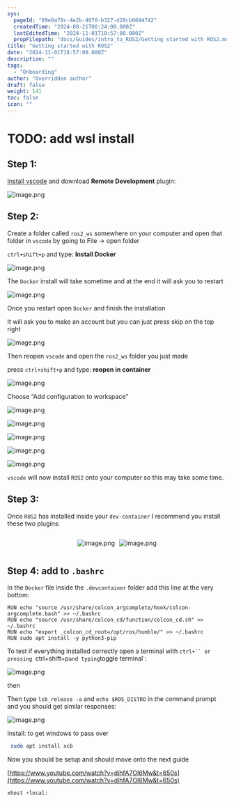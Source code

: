 ```yaml
---
sys:
  pageId: "89e0a78c-4e2b-4070-b327-d28cb0694742"
  createdTime: "2024-08-21T00:24:00.000Z"
  lastEditedTime: "2024-11-01T18:57:00.000Z"
  propFilepath: "docs/Guides/intro_to_ROS2/Getting started with ROS2.md"
title: "Getting started with ROS2"
date: "2024-11-01T18:57:00.000Z"
description: ""
tags:
  - "Onboarding"
author: "Overridden author"
draft: false
weight: 141
toc: false
icon: ""
---
```


# TODO: add wsl install

## Step 1:

[Install vscode](https://code.visualstudio.com/download) and download **Remote Development** plugin:

![image.png](https://prod-files-secure.s3.us-west-2.amazonaws.com/d518164a-d88e-44d1-a4ee-3adb3bd8bce0/efb52993-1881-4a40-b95e-6f020334f022/image.png?X-Amz-Algorithm=AWS4-HMAC-SHA256&X-Amz-Content-Sha256=UNSIGNED-PAYLOAD&X-Amz-Credential=ASIAZI2LB466S6K2VCNY%2F20250313%2Fus-west-2%2Fs3%2Faws4_request&X-Amz-Date=20250313T160958Z&X-Amz-Expires=3600&X-Amz-Security-Token=IQoJb3JpZ2luX2VjEJD%2F%2F%2F%2F%2F%2F%2F%2F%2F%2FwEaCXVzLXdlc3QtMiJGMEQCICFhFBKAWRjsbB87McCBLx1dAiG0aQR7CMHeEsaZQ%2FOvAiAbZnEChZiKBqg3NHukd0a8cWEIbYUUuwD%2FTCj8BrfXUiqIBAjZ%2F%2F%2F%2F%2F%2F%2F%2F%2F%2F8BEAAaDDYzNzQyMzE4MzgwNSIMR9IKRGN6bt3p679mKtwDWD0IKGMUhhGefxOCuyQn2RqELzgdaYYcaOoAVYguzcJf9a6L%2B6%2FoeACWdUIZHVHN6gkuzsGaLPsGzkcs%2BOiQ9x5EssYub32YrEaTCtJInkThZmfPV%2FCbBSyryVLcr1CZtEZvpZAvVdC8O27ioQbqBErWCYCMHfyU55h3JDXKPJcCWVOGU3sTIKeWPpdGsCfCSq7Daks6STobNCew%2Ft8BcIDeKEg3erVLgVpFojB0RSkKTIjpKg2%2BLi3CrGLSLoskoRQ0j828e8ck%2FEwX1ggv%2FUfnqYKYMn5ZCCv7QWEeT2stGXtw3bqga4c4aHsldOZ2%2BqDDy1VvbIHYCI6m5ASd37WcgwVDUtZGupcpPx5gawnxq2AcZh0V%2Be2hmrwtxXKq36thJXq7d9yzohS5zd8W0tDujZpNXkqygJzH0hkG4ymtjqH9mErOgvXFBE%2FtlN8Rj792wHwDIIrL7M6Uy2b9VT%2FVmXaoRUi8RiQgfd4IoHA7SFSHT652FdroR37tQpPLNWNJ7xbbLtISf7tmZeGEIZUhL6Wyg4tFImd2ZYet%2BpxxtD4r27IugDYBYZwa17Ep7t%2BjrM7BlHFrtkBfxTRZ%2BlTgD2207RnTLvEymNM561%2BBvUhqvf9lKqHI4EIwvvfLvgY6pgGtMmK0NMJsDqCeaS0JOqBh4HCRbrFY17ALz%2F%2Fr5gTbZ15yl54PU5iy9BZqEWNJm%2F8gE2%2BJTioPlUC2Za8e3OLXMYmSuGeq4ecKwFqto0erEdJrcXWf8d0SzJtkVc4T2nhEj97kKAKt6ksz%2BlFruzOEeHX%2Byk6Zmt8w0l%2F8%2FJe7n5nqmDQQCWp%2FQ4NaL3M2WGPGzJ089p6PB7NovoWUF0TY24XgOkvk&X-Amz-Signature=67e6d04abbc0099d61db3b3417b4135d57b6990219db5c80a0f5fa26be69ec0a&X-Amz-SignedHeaders=host&x-id=GetObject)

## Step 2:

Create a folder called `ros2_ws` somewhere on your computer and open that folder in `vscode` by going to File → open folder 

`ctrl+shift+p` and type: **Install Docker**

![image.png](https://prod-files-secure.s3.us-west-2.amazonaws.com/d518164a-d88e-44d1-a4ee-3adb3bd8bce0/2269dc0e-1cd5-47ff-bceb-c04ad9b2eab0/image.png?X-Amz-Algorithm=AWS4-HMAC-SHA256&X-Amz-Content-Sha256=UNSIGNED-PAYLOAD&X-Amz-Credential=ASIAZI2LB466S6K2VCNY%2F20250313%2Fus-west-2%2Fs3%2Faws4_request&X-Amz-Date=20250313T160958Z&X-Amz-Expires=3600&X-Amz-Security-Token=IQoJb3JpZ2luX2VjEJD%2F%2F%2F%2F%2F%2F%2F%2F%2F%2FwEaCXVzLXdlc3QtMiJGMEQCICFhFBKAWRjsbB87McCBLx1dAiG0aQR7CMHeEsaZQ%2FOvAiAbZnEChZiKBqg3NHukd0a8cWEIbYUUuwD%2FTCj8BrfXUiqIBAjZ%2F%2F%2F%2F%2F%2F%2F%2F%2F%2F8BEAAaDDYzNzQyMzE4MzgwNSIMR9IKRGN6bt3p679mKtwDWD0IKGMUhhGefxOCuyQn2RqELzgdaYYcaOoAVYguzcJf9a6L%2B6%2FoeACWdUIZHVHN6gkuzsGaLPsGzkcs%2BOiQ9x5EssYub32YrEaTCtJInkThZmfPV%2FCbBSyryVLcr1CZtEZvpZAvVdC8O27ioQbqBErWCYCMHfyU55h3JDXKPJcCWVOGU3sTIKeWPpdGsCfCSq7Daks6STobNCew%2Ft8BcIDeKEg3erVLgVpFojB0RSkKTIjpKg2%2BLi3CrGLSLoskoRQ0j828e8ck%2FEwX1ggv%2FUfnqYKYMn5ZCCv7QWEeT2stGXtw3bqga4c4aHsldOZ2%2BqDDy1VvbIHYCI6m5ASd37WcgwVDUtZGupcpPx5gawnxq2AcZh0V%2Be2hmrwtxXKq36thJXq7d9yzohS5zd8W0tDujZpNXkqygJzH0hkG4ymtjqH9mErOgvXFBE%2FtlN8Rj792wHwDIIrL7M6Uy2b9VT%2FVmXaoRUi8RiQgfd4IoHA7SFSHT652FdroR37tQpPLNWNJ7xbbLtISf7tmZeGEIZUhL6Wyg4tFImd2ZYet%2BpxxtD4r27IugDYBYZwa17Ep7t%2BjrM7BlHFrtkBfxTRZ%2BlTgD2207RnTLvEymNM561%2BBvUhqvf9lKqHI4EIwvvfLvgY6pgGtMmK0NMJsDqCeaS0JOqBh4HCRbrFY17ALz%2F%2Fr5gTbZ15yl54PU5iy9BZqEWNJm%2F8gE2%2BJTioPlUC2Za8e3OLXMYmSuGeq4ecKwFqto0erEdJrcXWf8d0SzJtkVc4T2nhEj97kKAKt6ksz%2BlFruzOEeHX%2Byk6Zmt8w0l%2F8%2FJe7n5nqmDQQCWp%2FQ4NaL3M2WGPGzJ089p6PB7NovoWUF0TY24XgOkvk&X-Amz-Signature=16198056ece8f7c9f95942796af7e2ac0162b40b383f08d2bee9c3b1cb641b40&X-Amz-SignedHeaders=host&x-id=GetObject)

The `Docker` install will take sometime and at the end it will ask you to restart

![image.png](https://prod-files-secure.s3.us-west-2.amazonaws.com/d518164a-d88e-44d1-a4ee-3adb3bd8bce0/ed233f78-be33-4b1f-b89c-9c346c0e961e/image.png?X-Amz-Algorithm=AWS4-HMAC-SHA256&X-Amz-Content-Sha256=UNSIGNED-PAYLOAD&X-Amz-Credential=ASIAZI2LB466S6K2VCNY%2F20250313%2Fus-west-2%2Fs3%2Faws4_request&X-Amz-Date=20250313T160958Z&X-Amz-Expires=3600&X-Amz-Security-Token=IQoJb3JpZ2luX2VjEJD%2F%2F%2F%2F%2F%2F%2F%2F%2F%2FwEaCXVzLXdlc3QtMiJGMEQCICFhFBKAWRjsbB87McCBLx1dAiG0aQR7CMHeEsaZQ%2FOvAiAbZnEChZiKBqg3NHukd0a8cWEIbYUUuwD%2FTCj8BrfXUiqIBAjZ%2F%2F%2F%2F%2F%2F%2F%2F%2F%2F8BEAAaDDYzNzQyMzE4MzgwNSIMR9IKRGN6bt3p679mKtwDWD0IKGMUhhGefxOCuyQn2RqELzgdaYYcaOoAVYguzcJf9a6L%2B6%2FoeACWdUIZHVHN6gkuzsGaLPsGzkcs%2BOiQ9x5EssYub32YrEaTCtJInkThZmfPV%2FCbBSyryVLcr1CZtEZvpZAvVdC8O27ioQbqBErWCYCMHfyU55h3JDXKPJcCWVOGU3sTIKeWPpdGsCfCSq7Daks6STobNCew%2Ft8BcIDeKEg3erVLgVpFojB0RSkKTIjpKg2%2BLi3CrGLSLoskoRQ0j828e8ck%2FEwX1ggv%2FUfnqYKYMn5ZCCv7QWEeT2stGXtw3bqga4c4aHsldOZ2%2BqDDy1VvbIHYCI6m5ASd37WcgwVDUtZGupcpPx5gawnxq2AcZh0V%2Be2hmrwtxXKq36thJXq7d9yzohS5zd8W0tDujZpNXkqygJzH0hkG4ymtjqH9mErOgvXFBE%2FtlN8Rj792wHwDIIrL7M6Uy2b9VT%2FVmXaoRUi8RiQgfd4IoHA7SFSHT652FdroR37tQpPLNWNJ7xbbLtISf7tmZeGEIZUhL6Wyg4tFImd2ZYet%2BpxxtD4r27IugDYBYZwa17Ep7t%2BjrM7BlHFrtkBfxTRZ%2BlTgD2207RnTLvEymNM561%2BBvUhqvf9lKqHI4EIwvvfLvgY6pgGtMmK0NMJsDqCeaS0JOqBh4HCRbrFY17ALz%2F%2Fr5gTbZ15yl54PU5iy9BZqEWNJm%2F8gE2%2BJTioPlUC2Za8e3OLXMYmSuGeq4ecKwFqto0erEdJrcXWf8d0SzJtkVc4T2nhEj97kKAKt6ksz%2BlFruzOEeHX%2Byk6Zmt8w0l%2F8%2FJe7n5nqmDQQCWp%2FQ4NaL3M2WGPGzJ089p6PB7NovoWUF0TY24XgOkvk&X-Amz-Signature=504e1e103e1a9d473e4acfbc68d99dfe460ee43b092136142cded98cb2d03353&X-Amz-SignedHeaders=host&x-id=GetObject)

Once you restart open `Docker` and finish the installation

It will ask you to make an account but you can just press skip on the top right

![image.png](https://prod-files-secure.s3.us-west-2.amazonaws.com/d518164a-d88e-44d1-a4ee-3adb3bd8bce0/21010ad9-1659-4fd9-9f59-9932a09b2a3d/image.png?X-Amz-Algorithm=AWS4-HMAC-SHA256&X-Amz-Content-Sha256=UNSIGNED-PAYLOAD&X-Amz-Credential=ASIAZI2LB466S6K2VCNY%2F20250313%2Fus-west-2%2Fs3%2Faws4_request&X-Amz-Date=20250313T160958Z&X-Amz-Expires=3600&X-Amz-Security-Token=IQoJb3JpZ2luX2VjEJD%2F%2F%2F%2F%2F%2F%2F%2F%2F%2FwEaCXVzLXdlc3QtMiJGMEQCICFhFBKAWRjsbB87McCBLx1dAiG0aQR7CMHeEsaZQ%2FOvAiAbZnEChZiKBqg3NHukd0a8cWEIbYUUuwD%2FTCj8BrfXUiqIBAjZ%2F%2F%2F%2F%2F%2F%2F%2F%2F%2F8BEAAaDDYzNzQyMzE4MzgwNSIMR9IKRGN6bt3p679mKtwDWD0IKGMUhhGefxOCuyQn2RqELzgdaYYcaOoAVYguzcJf9a6L%2B6%2FoeACWdUIZHVHN6gkuzsGaLPsGzkcs%2BOiQ9x5EssYub32YrEaTCtJInkThZmfPV%2FCbBSyryVLcr1CZtEZvpZAvVdC8O27ioQbqBErWCYCMHfyU55h3JDXKPJcCWVOGU3sTIKeWPpdGsCfCSq7Daks6STobNCew%2Ft8BcIDeKEg3erVLgVpFojB0RSkKTIjpKg2%2BLi3CrGLSLoskoRQ0j828e8ck%2FEwX1ggv%2FUfnqYKYMn5ZCCv7QWEeT2stGXtw3bqga4c4aHsldOZ2%2BqDDy1VvbIHYCI6m5ASd37WcgwVDUtZGupcpPx5gawnxq2AcZh0V%2Be2hmrwtxXKq36thJXq7d9yzohS5zd8W0tDujZpNXkqygJzH0hkG4ymtjqH9mErOgvXFBE%2FtlN8Rj792wHwDIIrL7M6Uy2b9VT%2FVmXaoRUi8RiQgfd4IoHA7SFSHT652FdroR37tQpPLNWNJ7xbbLtISf7tmZeGEIZUhL6Wyg4tFImd2ZYet%2BpxxtD4r27IugDYBYZwa17Ep7t%2BjrM7BlHFrtkBfxTRZ%2BlTgD2207RnTLvEymNM561%2BBvUhqvf9lKqHI4EIwvvfLvgY6pgGtMmK0NMJsDqCeaS0JOqBh4HCRbrFY17ALz%2F%2Fr5gTbZ15yl54PU5iy9BZqEWNJm%2F8gE2%2BJTioPlUC2Za8e3OLXMYmSuGeq4ecKwFqto0erEdJrcXWf8d0SzJtkVc4T2nhEj97kKAKt6ksz%2BlFruzOEeHX%2Byk6Zmt8w0l%2F8%2FJe7n5nqmDQQCWp%2FQ4NaL3M2WGPGzJ089p6PB7NovoWUF0TY24XgOkvk&X-Amz-Signature=6477dbbb45fc7bddb0ec3d62749a1bc06165f9122c694049384749ec2ec35763&X-Amz-SignedHeaders=host&x-id=GetObject)

Then reopen `vscode` and open the `ros2_ws` folder you just made

press `ctrl+shift+p` and type: **reopen in container**

![image.png](https://prod-files-secure.s3.us-west-2.amazonaws.com/d518164a-d88e-44d1-a4ee-3adb3bd8bce0/4e93b8c2-41ad-488c-8095-c74205196118/image.png?X-Amz-Algorithm=AWS4-HMAC-SHA256&X-Amz-Content-Sha256=UNSIGNED-PAYLOAD&X-Amz-Credential=ASIAZI2LB466S6K2VCNY%2F20250313%2Fus-west-2%2Fs3%2Faws4_request&X-Amz-Date=20250313T160958Z&X-Amz-Expires=3600&X-Amz-Security-Token=IQoJb3JpZ2luX2VjEJD%2F%2F%2F%2F%2F%2F%2F%2F%2F%2FwEaCXVzLXdlc3QtMiJGMEQCICFhFBKAWRjsbB87McCBLx1dAiG0aQR7CMHeEsaZQ%2FOvAiAbZnEChZiKBqg3NHukd0a8cWEIbYUUuwD%2FTCj8BrfXUiqIBAjZ%2F%2F%2F%2F%2F%2F%2F%2F%2F%2F8BEAAaDDYzNzQyMzE4MzgwNSIMR9IKRGN6bt3p679mKtwDWD0IKGMUhhGefxOCuyQn2RqELzgdaYYcaOoAVYguzcJf9a6L%2B6%2FoeACWdUIZHVHN6gkuzsGaLPsGzkcs%2BOiQ9x5EssYub32YrEaTCtJInkThZmfPV%2FCbBSyryVLcr1CZtEZvpZAvVdC8O27ioQbqBErWCYCMHfyU55h3JDXKPJcCWVOGU3sTIKeWPpdGsCfCSq7Daks6STobNCew%2Ft8BcIDeKEg3erVLgVpFojB0RSkKTIjpKg2%2BLi3CrGLSLoskoRQ0j828e8ck%2FEwX1ggv%2FUfnqYKYMn5ZCCv7QWEeT2stGXtw3bqga4c4aHsldOZ2%2BqDDy1VvbIHYCI6m5ASd37WcgwVDUtZGupcpPx5gawnxq2AcZh0V%2Be2hmrwtxXKq36thJXq7d9yzohS5zd8W0tDujZpNXkqygJzH0hkG4ymtjqH9mErOgvXFBE%2FtlN8Rj792wHwDIIrL7M6Uy2b9VT%2FVmXaoRUi8RiQgfd4IoHA7SFSHT652FdroR37tQpPLNWNJ7xbbLtISf7tmZeGEIZUhL6Wyg4tFImd2ZYet%2BpxxtD4r27IugDYBYZwa17Ep7t%2BjrM7BlHFrtkBfxTRZ%2BlTgD2207RnTLvEymNM561%2BBvUhqvf9lKqHI4EIwvvfLvgY6pgGtMmK0NMJsDqCeaS0JOqBh4HCRbrFY17ALz%2F%2Fr5gTbZ15yl54PU5iy9BZqEWNJm%2F8gE2%2BJTioPlUC2Za8e3OLXMYmSuGeq4ecKwFqto0erEdJrcXWf8d0SzJtkVc4T2nhEj97kKAKt6ksz%2BlFruzOEeHX%2Byk6Zmt8w0l%2F8%2FJe7n5nqmDQQCWp%2FQ4NaL3M2WGPGzJ089p6PB7NovoWUF0TY24XgOkvk&X-Amz-Signature=34922b7d337f8987919c973187cac6f4c8773dc2f81962cca734ee27ceb3d416&X-Amz-SignedHeaders=host&x-id=GetObject)

Choose “Add configuration to workspace”

![image.png](https://prod-files-secure.s3.us-west-2.amazonaws.com/d518164a-d88e-44d1-a4ee-3adb3bd8bce0/9560b282-5060-4989-ba37-97e7b2c22476/image.png?X-Amz-Algorithm=AWS4-HMAC-SHA256&X-Amz-Content-Sha256=UNSIGNED-PAYLOAD&X-Amz-Credential=ASIAZI2LB466S6K2VCNY%2F20250313%2Fus-west-2%2Fs3%2Faws4_request&X-Amz-Date=20250313T160958Z&X-Amz-Expires=3600&X-Amz-Security-Token=IQoJb3JpZ2luX2VjEJD%2F%2F%2F%2F%2F%2F%2F%2F%2F%2FwEaCXVzLXdlc3QtMiJGMEQCICFhFBKAWRjsbB87McCBLx1dAiG0aQR7CMHeEsaZQ%2FOvAiAbZnEChZiKBqg3NHukd0a8cWEIbYUUuwD%2FTCj8BrfXUiqIBAjZ%2F%2F%2F%2F%2F%2F%2F%2F%2F%2F8BEAAaDDYzNzQyMzE4MzgwNSIMR9IKRGN6bt3p679mKtwDWD0IKGMUhhGefxOCuyQn2RqELzgdaYYcaOoAVYguzcJf9a6L%2B6%2FoeACWdUIZHVHN6gkuzsGaLPsGzkcs%2BOiQ9x5EssYub32YrEaTCtJInkThZmfPV%2FCbBSyryVLcr1CZtEZvpZAvVdC8O27ioQbqBErWCYCMHfyU55h3JDXKPJcCWVOGU3sTIKeWPpdGsCfCSq7Daks6STobNCew%2Ft8BcIDeKEg3erVLgVpFojB0RSkKTIjpKg2%2BLi3CrGLSLoskoRQ0j828e8ck%2FEwX1ggv%2FUfnqYKYMn5ZCCv7QWEeT2stGXtw3bqga4c4aHsldOZ2%2BqDDy1VvbIHYCI6m5ASd37WcgwVDUtZGupcpPx5gawnxq2AcZh0V%2Be2hmrwtxXKq36thJXq7d9yzohS5zd8W0tDujZpNXkqygJzH0hkG4ymtjqH9mErOgvXFBE%2FtlN8Rj792wHwDIIrL7M6Uy2b9VT%2FVmXaoRUi8RiQgfd4IoHA7SFSHT652FdroR37tQpPLNWNJ7xbbLtISf7tmZeGEIZUhL6Wyg4tFImd2ZYet%2BpxxtD4r27IugDYBYZwa17Ep7t%2BjrM7BlHFrtkBfxTRZ%2BlTgD2207RnTLvEymNM561%2BBvUhqvf9lKqHI4EIwvvfLvgY6pgGtMmK0NMJsDqCeaS0JOqBh4HCRbrFY17ALz%2F%2Fr5gTbZ15yl54PU5iy9BZqEWNJm%2F8gE2%2BJTioPlUC2Za8e3OLXMYmSuGeq4ecKwFqto0erEdJrcXWf8d0SzJtkVc4T2nhEj97kKAKt6ksz%2BlFruzOEeHX%2Byk6Zmt8w0l%2F8%2FJe7n5nqmDQQCWp%2FQ4NaL3M2WGPGzJ089p6PB7NovoWUF0TY24XgOkvk&X-Amz-Signature=79eb464689358118887825b5d4900efa70cf5538823189bbd4350e081438f0a1&X-Amz-SignedHeaders=host&x-id=GetObject)

![image.png](https://prod-files-secure.s3.us-west-2.amazonaws.com/d518164a-d88e-44d1-a4ee-3adb3bd8bce0/2ee63f81-886b-48e8-a553-dc6e5eac99e4/image.png?X-Amz-Algorithm=AWS4-HMAC-SHA256&X-Amz-Content-Sha256=UNSIGNED-PAYLOAD&X-Amz-Credential=ASIAZI2LB466S6K2VCNY%2F20250313%2Fus-west-2%2Fs3%2Faws4_request&X-Amz-Date=20250313T160958Z&X-Amz-Expires=3600&X-Amz-Security-Token=IQoJb3JpZ2luX2VjEJD%2F%2F%2F%2F%2F%2F%2F%2F%2F%2FwEaCXVzLXdlc3QtMiJGMEQCICFhFBKAWRjsbB87McCBLx1dAiG0aQR7CMHeEsaZQ%2FOvAiAbZnEChZiKBqg3NHukd0a8cWEIbYUUuwD%2FTCj8BrfXUiqIBAjZ%2F%2F%2F%2F%2F%2F%2F%2F%2F%2F8BEAAaDDYzNzQyMzE4MzgwNSIMR9IKRGN6bt3p679mKtwDWD0IKGMUhhGefxOCuyQn2RqELzgdaYYcaOoAVYguzcJf9a6L%2B6%2FoeACWdUIZHVHN6gkuzsGaLPsGzkcs%2BOiQ9x5EssYub32YrEaTCtJInkThZmfPV%2FCbBSyryVLcr1CZtEZvpZAvVdC8O27ioQbqBErWCYCMHfyU55h3JDXKPJcCWVOGU3sTIKeWPpdGsCfCSq7Daks6STobNCew%2Ft8BcIDeKEg3erVLgVpFojB0RSkKTIjpKg2%2BLi3CrGLSLoskoRQ0j828e8ck%2FEwX1ggv%2FUfnqYKYMn5ZCCv7QWEeT2stGXtw3bqga4c4aHsldOZ2%2BqDDy1VvbIHYCI6m5ASd37WcgwVDUtZGupcpPx5gawnxq2AcZh0V%2Be2hmrwtxXKq36thJXq7d9yzohS5zd8W0tDujZpNXkqygJzH0hkG4ymtjqH9mErOgvXFBE%2FtlN8Rj792wHwDIIrL7M6Uy2b9VT%2FVmXaoRUi8RiQgfd4IoHA7SFSHT652FdroR37tQpPLNWNJ7xbbLtISf7tmZeGEIZUhL6Wyg4tFImd2ZYet%2BpxxtD4r27IugDYBYZwa17Ep7t%2BjrM7BlHFrtkBfxTRZ%2BlTgD2207RnTLvEymNM561%2BBvUhqvf9lKqHI4EIwvvfLvgY6pgGtMmK0NMJsDqCeaS0JOqBh4HCRbrFY17ALz%2F%2Fr5gTbZ15yl54PU5iy9BZqEWNJm%2F8gE2%2BJTioPlUC2Za8e3OLXMYmSuGeq4ecKwFqto0erEdJrcXWf8d0SzJtkVc4T2nhEj97kKAKt6ksz%2BlFruzOEeHX%2Byk6Zmt8w0l%2F8%2FJe7n5nqmDQQCWp%2FQ4NaL3M2WGPGzJ089p6PB7NovoWUF0TY24XgOkvk&X-Amz-Signature=33d5caa44f772c6a77b1a4f662f78dc5d74e290143d99a749b92918ed8aa217c&X-Amz-SignedHeaders=host&x-id=GetObject)

![image.png](https://prod-files-secure.s3.us-west-2.amazonaws.com/d518164a-d88e-44d1-a4ee-3adb3bd8bce0/ae1580b2-b048-407e-aed9-b584224a7a04/image.png?X-Amz-Algorithm=AWS4-HMAC-SHA256&X-Amz-Content-Sha256=UNSIGNED-PAYLOAD&X-Amz-Credential=ASIAZI2LB466S6K2VCNY%2F20250313%2Fus-west-2%2Fs3%2Faws4_request&X-Amz-Date=20250313T160958Z&X-Amz-Expires=3600&X-Amz-Security-Token=IQoJb3JpZ2luX2VjEJD%2F%2F%2F%2F%2F%2F%2F%2F%2F%2FwEaCXVzLXdlc3QtMiJGMEQCICFhFBKAWRjsbB87McCBLx1dAiG0aQR7CMHeEsaZQ%2FOvAiAbZnEChZiKBqg3NHukd0a8cWEIbYUUuwD%2FTCj8BrfXUiqIBAjZ%2F%2F%2F%2F%2F%2F%2F%2F%2F%2F8BEAAaDDYzNzQyMzE4MzgwNSIMR9IKRGN6bt3p679mKtwDWD0IKGMUhhGefxOCuyQn2RqELzgdaYYcaOoAVYguzcJf9a6L%2B6%2FoeACWdUIZHVHN6gkuzsGaLPsGzkcs%2BOiQ9x5EssYub32YrEaTCtJInkThZmfPV%2FCbBSyryVLcr1CZtEZvpZAvVdC8O27ioQbqBErWCYCMHfyU55h3JDXKPJcCWVOGU3sTIKeWPpdGsCfCSq7Daks6STobNCew%2Ft8BcIDeKEg3erVLgVpFojB0RSkKTIjpKg2%2BLi3CrGLSLoskoRQ0j828e8ck%2FEwX1ggv%2FUfnqYKYMn5ZCCv7QWEeT2stGXtw3bqga4c4aHsldOZ2%2BqDDy1VvbIHYCI6m5ASd37WcgwVDUtZGupcpPx5gawnxq2AcZh0V%2Be2hmrwtxXKq36thJXq7d9yzohS5zd8W0tDujZpNXkqygJzH0hkG4ymtjqH9mErOgvXFBE%2FtlN8Rj792wHwDIIrL7M6Uy2b9VT%2FVmXaoRUi8RiQgfd4IoHA7SFSHT652FdroR37tQpPLNWNJ7xbbLtISf7tmZeGEIZUhL6Wyg4tFImd2ZYet%2BpxxtD4r27IugDYBYZwa17Ep7t%2BjrM7BlHFrtkBfxTRZ%2BlTgD2207RnTLvEymNM561%2BBvUhqvf9lKqHI4EIwvvfLvgY6pgGtMmK0NMJsDqCeaS0JOqBh4HCRbrFY17ALz%2F%2Fr5gTbZ15yl54PU5iy9BZqEWNJm%2F8gE2%2BJTioPlUC2Za8e3OLXMYmSuGeq4ecKwFqto0erEdJrcXWf8d0SzJtkVc4T2nhEj97kKAKt6ksz%2BlFruzOEeHX%2Byk6Zmt8w0l%2F8%2FJe7n5nqmDQQCWp%2FQ4NaL3M2WGPGzJ089p6PB7NovoWUF0TY24XgOkvk&X-Amz-Signature=699b1d37abdc5279db2f28a5d85044315dec21d12bbbd2ab751b1d18b26e3816&X-Amz-SignedHeaders=host&x-id=GetObject)

![image.png](https://prod-files-secure.s3.us-west-2.amazonaws.com/d518164a-d88e-44d1-a4ee-3adb3bd8bce0/53255b28-f75e-430f-b9e3-c0ac8577e42b/image.png?X-Amz-Algorithm=AWS4-HMAC-SHA256&X-Amz-Content-Sha256=UNSIGNED-PAYLOAD&X-Amz-Credential=ASIAZI2LB466S6K2VCNY%2F20250313%2Fus-west-2%2Fs3%2Faws4_request&X-Amz-Date=20250313T160958Z&X-Amz-Expires=3600&X-Amz-Security-Token=IQoJb3JpZ2luX2VjEJD%2F%2F%2F%2F%2F%2F%2F%2F%2F%2FwEaCXVzLXdlc3QtMiJGMEQCICFhFBKAWRjsbB87McCBLx1dAiG0aQR7CMHeEsaZQ%2FOvAiAbZnEChZiKBqg3NHukd0a8cWEIbYUUuwD%2FTCj8BrfXUiqIBAjZ%2F%2F%2F%2F%2F%2F%2F%2F%2F%2F8BEAAaDDYzNzQyMzE4MzgwNSIMR9IKRGN6bt3p679mKtwDWD0IKGMUhhGefxOCuyQn2RqELzgdaYYcaOoAVYguzcJf9a6L%2B6%2FoeACWdUIZHVHN6gkuzsGaLPsGzkcs%2BOiQ9x5EssYub32YrEaTCtJInkThZmfPV%2FCbBSyryVLcr1CZtEZvpZAvVdC8O27ioQbqBErWCYCMHfyU55h3JDXKPJcCWVOGU3sTIKeWPpdGsCfCSq7Daks6STobNCew%2Ft8BcIDeKEg3erVLgVpFojB0RSkKTIjpKg2%2BLi3CrGLSLoskoRQ0j828e8ck%2FEwX1ggv%2FUfnqYKYMn5ZCCv7QWEeT2stGXtw3bqga4c4aHsldOZ2%2BqDDy1VvbIHYCI6m5ASd37WcgwVDUtZGupcpPx5gawnxq2AcZh0V%2Be2hmrwtxXKq36thJXq7d9yzohS5zd8W0tDujZpNXkqygJzH0hkG4ymtjqH9mErOgvXFBE%2FtlN8Rj792wHwDIIrL7M6Uy2b9VT%2FVmXaoRUi8RiQgfd4IoHA7SFSHT652FdroR37tQpPLNWNJ7xbbLtISf7tmZeGEIZUhL6Wyg4tFImd2ZYet%2BpxxtD4r27IugDYBYZwa17Ep7t%2BjrM7BlHFrtkBfxTRZ%2BlTgD2207RnTLvEymNM561%2BBvUhqvf9lKqHI4EIwvvfLvgY6pgGtMmK0NMJsDqCeaS0JOqBh4HCRbrFY17ALz%2F%2Fr5gTbZ15yl54PU5iy9BZqEWNJm%2F8gE2%2BJTioPlUC2Za8e3OLXMYmSuGeq4ecKwFqto0erEdJrcXWf8d0SzJtkVc4T2nhEj97kKAKt6ksz%2BlFruzOEeHX%2Byk6Zmt8w0l%2F8%2FJe7n5nqmDQQCWp%2FQ4NaL3M2WGPGzJ089p6PB7NovoWUF0TY24XgOkvk&X-Amz-Signature=781e859cb8aa699f92bd71c81aa810cfe1eb32da6431070e9cf1726dd9f419bc&X-Amz-SignedHeaders=host&x-id=GetObject)

![image.png](https://prod-files-secure.s3.us-west-2.amazonaws.com/d518164a-d88e-44d1-a4ee-3adb3bd8bce0/7c562767-5af9-4ffb-97d1-327bcdf4ee00/image.png?X-Amz-Algorithm=AWS4-HMAC-SHA256&X-Amz-Content-Sha256=UNSIGNED-PAYLOAD&X-Amz-Credential=ASIAZI2LB466S6K2VCNY%2F20250313%2Fus-west-2%2Fs3%2Faws4_request&X-Amz-Date=20250313T160958Z&X-Amz-Expires=3600&X-Amz-Security-Token=IQoJb3JpZ2luX2VjEJD%2F%2F%2F%2F%2F%2F%2F%2F%2F%2FwEaCXVzLXdlc3QtMiJGMEQCICFhFBKAWRjsbB87McCBLx1dAiG0aQR7CMHeEsaZQ%2FOvAiAbZnEChZiKBqg3NHukd0a8cWEIbYUUuwD%2FTCj8BrfXUiqIBAjZ%2F%2F%2F%2F%2F%2F%2F%2F%2F%2F8BEAAaDDYzNzQyMzE4MzgwNSIMR9IKRGN6bt3p679mKtwDWD0IKGMUhhGefxOCuyQn2RqELzgdaYYcaOoAVYguzcJf9a6L%2B6%2FoeACWdUIZHVHN6gkuzsGaLPsGzkcs%2BOiQ9x5EssYub32YrEaTCtJInkThZmfPV%2FCbBSyryVLcr1CZtEZvpZAvVdC8O27ioQbqBErWCYCMHfyU55h3JDXKPJcCWVOGU3sTIKeWPpdGsCfCSq7Daks6STobNCew%2Ft8BcIDeKEg3erVLgVpFojB0RSkKTIjpKg2%2BLi3CrGLSLoskoRQ0j828e8ck%2FEwX1ggv%2FUfnqYKYMn5ZCCv7QWEeT2stGXtw3bqga4c4aHsldOZ2%2BqDDy1VvbIHYCI6m5ASd37WcgwVDUtZGupcpPx5gawnxq2AcZh0V%2Be2hmrwtxXKq36thJXq7d9yzohS5zd8W0tDujZpNXkqygJzH0hkG4ymtjqH9mErOgvXFBE%2FtlN8Rj792wHwDIIrL7M6Uy2b9VT%2FVmXaoRUi8RiQgfd4IoHA7SFSHT652FdroR37tQpPLNWNJ7xbbLtISf7tmZeGEIZUhL6Wyg4tFImd2ZYet%2BpxxtD4r27IugDYBYZwa17Ep7t%2BjrM7BlHFrtkBfxTRZ%2BlTgD2207RnTLvEymNM561%2BBvUhqvf9lKqHI4EIwvvfLvgY6pgGtMmK0NMJsDqCeaS0JOqBh4HCRbrFY17ALz%2F%2Fr5gTbZ15yl54PU5iy9BZqEWNJm%2F8gE2%2BJTioPlUC2Za8e3OLXMYmSuGeq4ecKwFqto0erEdJrcXWf8d0SzJtkVc4T2nhEj97kKAKt6ksz%2BlFruzOEeHX%2Byk6Zmt8w0l%2F8%2FJe7n5nqmDQQCWp%2FQ4NaL3M2WGPGzJ089p6PB7NovoWUF0TY24XgOkvk&X-Amz-Signature=d5952ed355b41157e1f4f78e1ba1730a2075a2559f120093f5fec72d67f0dacd&X-Amz-SignedHeaders=host&x-id=GetObject)

`vscode` will now install `ROS2` onto your computer so this may take some time.

## Step 3:

Once `ROS2` has installed inside your `dev-container` I recommend you install these two plugins:

<div style="display: flex;flex-direction: row; column-gap:10px; max-width: 630px;justify-content: center;">
<div>

![image.png](https://prod-files-secure.s3.us-west-2.amazonaws.com/d518164a-d88e-44d1-a4ee-3adb3bd8bce0/3fc3d550-5a54-4ba1-ba6b-faa01cdb7369/image.png?X-Amz-Algorithm=AWS4-HMAC-SHA256&X-Amz-Content-Sha256=UNSIGNED-PAYLOAD&X-Amz-Credential=ASIAZI2LB466U3GABQUH%2F20250313%2Fus-west-2%2Fs3%2Faws4_request&X-Amz-Date=20250313T161000Z&X-Amz-Expires=3600&X-Amz-Security-Token=IQoJb3JpZ2luX2VjEJD%2F%2F%2F%2F%2F%2F%2F%2F%2F%2FwEaCXVzLXdlc3QtMiJGMEQCIES8o5nL5ueKvZ9Y3WYNb8fz8tykjMIi8Vp4s7snHptqAiAGPVkhggi04hV7aCR1rvsit1yJ1RvwYN6S1jIiTSSsZSqIBAjZ%2F%2F%2F%2F%2F%2F%2F%2F%2F%2F8BEAAaDDYzNzQyMzE4MzgwNSIM9PsAGsu7MIcpgwoBKtwDdNyzIk%2F2umjIpy%2FwfXyJXoSpTGIeC1a%2BuGKII%2FOIFcZePF2gNgtO2U6fYn%2FkMWpH7%2BvgGn3yeBnbKZDviI4%2FxAdXDYAf7rGzqb1vIsden4lRW3Sf1a%2FOBqMy95%2F2TArtcvTMJu%2F24qOGGW3mnJlxVp3RML80YlaTF89tv6NKX5xFqlEN7Xfe1U%2FiPzw6On0Fz6PhVh4nFVY2gSOqEmzyOctrZhHlMIQwtRTRz50usuZIKXZvGHxDQx7dCs9%2FKdxNGUhEprdnuqj96aGSM93dXpubxC3KX7emI4Q1%2FOTmI4K916Ell%2BvZtfnxN7eprgG5s4USZQrEj4LN%2BmJ61QIlRBEtiwVaBmmARnhki8b5W5IGhwMxhDVJ1WuDWbzP6yDXzGM7ytvmSaa%2Ff3hWTOaOLzRI%2BoAfuhl6v5Vf707KcieZ1h9j8OtnSDqvE8Z%2FjFHYhlOLEOiCNIGI0Xdnfq3pRPpGDzgZfUKQy6HEoRWVa4eZP%2Bq3TnBxh4EuGbJ2WncsMcgtQB70Rg%2FT1cKmLS4SuLCENYd%2FuKG9z1JukuhfDyRM%2BhB13hN98OUxW8poCA%2BQnpr2IKGg7iAiPq5QPly8Nzs1TAO4nw32PerUWFJR0simBxYbwZlBW3xHVOswjvfLvgY6pgEby8cacyti8i%2B%2BuzVYdKsnHdQbxuEAhyC755nupBfCfvG2lA7l2DoNeAIZxXujl9pME628VVYacK7ZR68OvV9AUVOPRQI%2BQwviOW%2FeCgTxb5ONkGNths4dUbV4qRh74RMt6kM1%2F2wIrV3KLAvhWh64Esyid%2FYTlLmU%2FA%2BexVj8xavpqQ8gYbA%2B2kUBeW0%2B3lMt8wmri0AgOljRgM%2BbD4Ll9SURP1OG&X-Amz-Signature=b7b4bc41ef2a37b5726b6e2b441922ef8e3161d756025429be9ffe0b6a9317ac&X-Amz-SignedHeaders=host&x-id=GetObject)

</div>
<div>

![image.png](https://prod-files-secure.s3.us-west-2.amazonaws.com/d518164a-d88e-44d1-a4ee-3adb3bd8bce0/d994cc66-13c2-4093-a5a3-f84cf4601a82/image.png?X-Amz-Algorithm=AWS4-HMAC-SHA256&X-Amz-Content-Sha256=UNSIGNED-PAYLOAD&X-Amz-Credential=ASIAZI2LB466224FXHR6%2F20250313%2Fus-west-2%2Fs3%2Faws4_request&X-Amz-Date=20250313T161000Z&X-Amz-Expires=3600&X-Amz-Security-Token=IQoJb3JpZ2luX2VjEJD%2F%2F%2F%2F%2F%2F%2F%2F%2F%2FwEaCXVzLXdlc3QtMiJHMEUCIBz4WU9drj8SQgWUM7MbgWmeOit6kk%2B%2FmnoYSBflDa1eAiEApmL2kCEzIqOddBhVbUC0%2FyYN66cBWXLlJs%2FSNx6tReYqiAQI2f%2F%2F%2F%2F%2F%2F%2F%2F%2F%2FARAAGgw2Mzc0MjMxODM4MDUiDIF4jPsTeJ%2FzQoA0VircA%2F6fdfZY28PM2RkuLmnLGqBlJXkcT0W23y%2FkQ%2Fvd%2B19tYUDZlasKC50IXRPpQrfiyDlw4QRMgVztPRfMH2%2BFzfEmRAgJ%2B6y7XRiXBsYGbC1vJIZEJU3FN4oDBlv%2B7BwLWuW7JsYd%2FqT8B6RA%2BZy9oHwUadv5hC6xUZw4yo1JH3d29ZPCTof3FTN8MhZcnGY3iBGyyrYtXM7yWNdjoZYsfja00yTtVjqgTfd4ihCHMNh8mGjcNXkA04Z6liuZmVWEGi9TH3%2FruF2XMY%2BhRNhCyFdt3VdHwgQKW0ffGCvZPd7vhSvXz3g56cDCqCz9jZn%2F%2Bt1KgyqzUcvGEKtWw4fDWwqKN4CWfZuKNlCU5NJgKJhqNGjlsxhRacKJ7wqAJg%2BEXZ2P%2F6GuOma7tRCBFoVv1eAZhym3orR5Vxy2oth%2FKEizDIiTgOxyNwXyDukYQcTFqVl%2BrzoZOgV44%2BHYYYNRe%2Fsbq4Z74aUtSi9zA1lJu3eTcbhFUal7wkDlqVQIUqPJXGEbLQkEv2jNxulSbJdkCkCB2IQiOt6oZd9jfE%2F26RmSxImYeYGJf3e019zQ6XlFpBYGoHqpmX6PJPV0Ii5pGwjwaUL40t8YpJLZhhVeQ5qReMsdCq5gsh9B8CT6MI%2F3y74GOqUBm73bAWN3coz1lG0j%2FoLDw1i47ZldGPbBe1WBH5FvLh%2BImQzMquP96jLWtkHYkAjGB2als8Ie2Y6tgBIkw5aMJTbSKaOsvgtXfl%2B5Xm0xDLNwgm5hy0Tu%2Ff%2BaBxORKmi2p80rpzOF2kIRlNofgmUeGaYOQqf5eb%2FDP8yxEZoudIVDEyUlGI%2FoHk%2BJl1Tr6ffqX7RdlrkMixykvbfRfSfS2mGoW2td&X-Amz-Signature=649d9f7a0e364cc90ef9696e89f7163b20c1cafd2ddd1f3d96dce05623808e0f&X-Amz-SignedHeaders=host&x-id=GetObject)

</div>
</div>

## Step 4: add to `.bashrc`

In the `Docker` file inside the `.devcontainer` folder add this line at the very bottom: 

```docker
RUN echo "source /usr/share/colcon_argcomplete/hook/colcon-argcomplete.bash" >> ~/.bashrc
RUN echo "source /usr/share/colcon_cd/function/colcon_cd.sh" >> ~/.bashrc
RUN echo "export _colcon_cd_root=/opt/ros/humble/" >> ~/.bashrc
RUN sudo apt install -y python3-pip 
```

To test if everything installed correctly open a terminal with `ctrl+`` or pressing `ctrl+shift+p` and typing `toggle terminal`:

![image.png](https://prod-files-secure.s3.us-west-2.amazonaws.com/d518164a-d88e-44d1-a4ee-3adb3bd8bce0/6a4943d8-b04e-4c02-9a58-775f3384d1a5/image.png?X-Amz-Algorithm=AWS4-HMAC-SHA256&X-Amz-Content-Sha256=UNSIGNED-PAYLOAD&X-Amz-Credential=ASIAZI2LB466S6K2VCNY%2F20250313%2Fus-west-2%2Fs3%2Faws4_request&X-Amz-Date=20250313T160958Z&X-Amz-Expires=3600&X-Amz-Security-Token=IQoJb3JpZ2luX2VjEJD%2F%2F%2F%2F%2F%2F%2F%2F%2F%2FwEaCXVzLXdlc3QtMiJGMEQCICFhFBKAWRjsbB87McCBLx1dAiG0aQR7CMHeEsaZQ%2FOvAiAbZnEChZiKBqg3NHukd0a8cWEIbYUUuwD%2FTCj8BrfXUiqIBAjZ%2F%2F%2F%2F%2F%2F%2F%2F%2F%2F8BEAAaDDYzNzQyMzE4MzgwNSIMR9IKRGN6bt3p679mKtwDWD0IKGMUhhGefxOCuyQn2RqELzgdaYYcaOoAVYguzcJf9a6L%2B6%2FoeACWdUIZHVHN6gkuzsGaLPsGzkcs%2BOiQ9x5EssYub32YrEaTCtJInkThZmfPV%2FCbBSyryVLcr1CZtEZvpZAvVdC8O27ioQbqBErWCYCMHfyU55h3JDXKPJcCWVOGU3sTIKeWPpdGsCfCSq7Daks6STobNCew%2Ft8BcIDeKEg3erVLgVpFojB0RSkKTIjpKg2%2BLi3CrGLSLoskoRQ0j828e8ck%2FEwX1ggv%2FUfnqYKYMn5ZCCv7QWEeT2stGXtw3bqga4c4aHsldOZ2%2BqDDy1VvbIHYCI6m5ASd37WcgwVDUtZGupcpPx5gawnxq2AcZh0V%2Be2hmrwtxXKq36thJXq7d9yzohS5zd8W0tDujZpNXkqygJzH0hkG4ymtjqH9mErOgvXFBE%2FtlN8Rj792wHwDIIrL7M6Uy2b9VT%2FVmXaoRUi8RiQgfd4IoHA7SFSHT652FdroR37tQpPLNWNJ7xbbLtISf7tmZeGEIZUhL6Wyg4tFImd2ZYet%2BpxxtD4r27IugDYBYZwa17Ep7t%2BjrM7BlHFrtkBfxTRZ%2BlTgD2207RnTLvEymNM561%2BBvUhqvf9lKqHI4EIwvvfLvgY6pgGtMmK0NMJsDqCeaS0JOqBh4HCRbrFY17ALz%2F%2Fr5gTbZ15yl54PU5iy9BZqEWNJm%2F8gE2%2BJTioPlUC2Za8e3OLXMYmSuGeq4ecKwFqto0erEdJrcXWf8d0SzJtkVc4T2nhEj97kKAKt6ksz%2BlFruzOEeHX%2Byk6Zmt8w0l%2F8%2FJe7n5nqmDQQCWp%2FQ4NaL3M2WGPGzJ089p6PB7NovoWUF0TY24XgOkvk&X-Amz-Signature=1c98842832e20d4b95868d16803ea1d0d2abb4931763678c0e7cff26a38f5328&X-Amz-SignedHeaders=host&x-id=GetObject)

then 

Then type `lsb_release -a` and `echo $ROS_DISTRO` in the command prompt and you should get similar responses:

![image.png](https://prod-files-secure.s3.us-west-2.amazonaws.com/d518164a-d88e-44d1-a4ee-3adb3bd8bce0/3e635dec-a805-4e85-8b9e-d000e5b71a4e/image.png?X-Amz-Algorithm=AWS4-HMAC-SHA256&X-Amz-Content-Sha256=UNSIGNED-PAYLOAD&X-Amz-Credential=ASIAZI2LB466S6K2VCNY%2F20250313%2Fus-west-2%2Fs3%2Faws4_request&X-Amz-Date=20250313T160958Z&X-Amz-Expires=3600&X-Amz-Security-Token=IQoJb3JpZ2luX2VjEJD%2F%2F%2F%2F%2F%2F%2F%2F%2F%2FwEaCXVzLXdlc3QtMiJGMEQCICFhFBKAWRjsbB87McCBLx1dAiG0aQR7CMHeEsaZQ%2FOvAiAbZnEChZiKBqg3NHukd0a8cWEIbYUUuwD%2FTCj8BrfXUiqIBAjZ%2F%2F%2F%2F%2F%2F%2F%2F%2F%2F8BEAAaDDYzNzQyMzE4MzgwNSIMR9IKRGN6bt3p679mKtwDWD0IKGMUhhGefxOCuyQn2RqELzgdaYYcaOoAVYguzcJf9a6L%2B6%2FoeACWdUIZHVHN6gkuzsGaLPsGzkcs%2BOiQ9x5EssYub32YrEaTCtJInkThZmfPV%2FCbBSyryVLcr1CZtEZvpZAvVdC8O27ioQbqBErWCYCMHfyU55h3JDXKPJcCWVOGU3sTIKeWPpdGsCfCSq7Daks6STobNCew%2Ft8BcIDeKEg3erVLgVpFojB0RSkKTIjpKg2%2BLi3CrGLSLoskoRQ0j828e8ck%2FEwX1ggv%2FUfnqYKYMn5ZCCv7QWEeT2stGXtw3bqga4c4aHsldOZ2%2BqDDy1VvbIHYCI6m5ASd37WcgwVDUtZGupcpPx5gawnxq2AcZh0V%2Be2hmrwtxXKq36thJXq7d9yzohS5zd8W0tDujZpNXkqygJzH0hkG4ymtjqH9mErOgvXFBE%2FtlN8Rj792wHwDIIrL7M6Uy2b9VT%2FVmXaoRUi8RiQgfd4IoHA7SFSHT652FdroR37tQpPLNWNJ7xbbLtISf7tmZeGEIZUhL6Wyg4tFImd2ZYet%2BpxxtD4r27IugDYBYZwa17Ep7t%2BjrM7BlHFrtkBfxTRZ%2BlTgD2207RnTLvEymNM561%2BBvUhqvf9lKqHI4EIwvvfLvgY6pgGtMmK0NMJsDqCeaS0JOqBh4HCRbrFY17ALz%2F%2Fr5gTbZ15yl54PU5iy9BZqEWNJm%2F8gE2%2BJTioPlUC2Za8e3OLXMYmSuGeq4ecKwFqto0erEdJrcXWf8d0SzJtkVc4T2nhEj97kKAKt6ksz%2BlFruzOEeHX%2Byk6Zmt8w0l%2F8%2FJe7n5nqmDQQCWp%2FQ4NaL3M2WGPGzJ089p6PB7NovoWUF0TY24XgOkvk&X-Amz-Signature=73cd96ce5a49720a534d85148693eb655d58f421483ef57ebe0bc5a1b6c34bda&X-Amz-SignedHeaders=host&x-id=GetObject)

Install:  to get windows to pass over

```bash
 sudo apt install xcb
```

Now you should be setup and should move onto the next guide 

[https://www.youtube.com/watch?v=dihfA7Ol6Mw&t=650s](https://www.youtube.com/watch?v=dihfA7Ol6Mw&t=650s)

```python
xhost +local:
```
